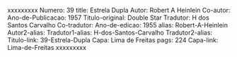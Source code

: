 xxxxxxxxx
Numero: 39
title: Estrela Dupla
Autor: Robert A Heinlein
Co-autor: 
Ano-de-Publicacao: 1957
Titulo-original: Double Star
Tradutor: H dos Santos Carvalho
Co-tradutor: 
Ano-de-edicao: 1955
alias: Robert-A-Heinlein
Autor2-alias: 
Tradutor1-alias: H-dos-Santos-Carvalho
Tradutor2-alias: 
Titulo-link: 39-Estrela-Dupla
Capa: Lima de Freitas
pags: 224
Capa-link: Lima-de-Freitas
xxxxxxxxx